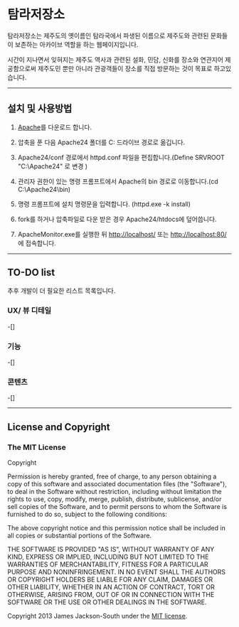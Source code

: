 # 탐라저장소

탐라저장소는 제주도의 옛이름인 탐라국에서 파생된 이름으로 제주도와 관련된 문화들이 보존하는 아카이브 역할을 하는 웹페이지입니다. 

시간이 지나면서 잊혀지는 제주도 역사과 관련된 설화, 민담, 신화를 장소와 연관지어 제공함으로써 제주도민 뿐만 아니라 관광객들이 장소를 직접 방문하는 것이 목표로 하고있습니다.   
 
---
## 설치 및 사용방법



1. [Apache](https://www.apachelounge.com/download/)를 다운로드 합니다. 

2. 압축을 푼 다음 Apache24 폴더를 C: 드라이브 경로로 옮깁니다. 

3.  Apache24/conf 경로에서 httpd.conf 파일을 편집합니다.(Define SRVROOT "C:\Apache24" 로 변경 )

4. 관리자 권한이 있는 명령 프롬프트에서  Apache의 bin 경로로 이동합니다.(cd C:\Apache24\bin) 

5. 명령 프롬프트에 설치 명령문을 입력합니다. (httpd.exe -k install)

6. fork를 하거나 압축파일로 다운 받은 경우 Apache24/htdocs에 덮어씁니다. 

7. ApacheMonitor.exe를 실행한 뒤 <http://localhost/> 또는 <http://localhost:80/>에 접속합니다.   



---
## TO-DO list 

추후 개발이 더 필요한 리스트 목록입니다. 
### UX/ 뷰 디테일 
-[] 

### 기능
-[] 

### 콘텐츠 
-[] 


---

## License and Copyright
### The MIT License
Copyright <YEAR> <COPYRIGHT HOLDER>

Permission is hereby granted, free of charge, to any person obtaining a copy of this software and associated documentation files (the "Software"), to deal in the Software without restriction, including without limitation the rights to use, copy, modify, merge, publish, distribute, sublicense, and/or sell copies of the Software, and to permit persons to whom the Software is furnished to do so, subject to the following conditions:

The above copyright notice and this permission notice shall be included in all copies or substantial portions of the Software.

THE SOFTWARE IS PROVIDED "AS IS", WITHOUT WARRANTY OF ANY KIND, EXPRESS OR IMPLIED, INCLUDING BUT NOT LIMITED TO THE WARRANTIES OF MERCHANTABILITY, FITNESS FOR A PARTICULAR PURPOSE AND NONINFRINGEMENT. IN NO EVENT SHALL THE AUTHORS OR COPYRIGHT HOLDERS BE LIABLE FOR ANY CLAIM, DAMAGES OR OTHER LIABILITY, WHETHER IN AN ACTION OF CONTRACT, TORT OR OTHERWISE, ARISING FROM, OUT OF OR IN CONNECTION WITH THE SOFTWARE OR THE USE OR OTHER DEALINGS IN THE SOFTWARE.


Copyright 2013 James Jackson-South under the [MIT license](http://opensource.org/licenses/MIT).
